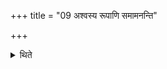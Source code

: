 +++
title = "09 अश्वस्य रूपाणि समामनन्ति"

+++

<details><summary>थिते</summary>

अश्वस्य रूपाणि समामनन्ति । कृष्णः श्वेतः पिशङ्गः सारङ्गोऽरुणपिशङ्गो वा ९
</details>
